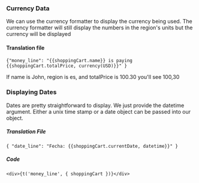### Currency Data
We can use the currency formatter to display the currency being used. The currency formatter will still display the numbers in the region's units but the currency will be displayed

#### Translation file
`{"money_line": "{{shoppingCart.name}} is paying {{shoppingCart.totalPrice, currency(USD)}}" }`

If name is John, region is es, and totalPrice is 100.30 you'll see
100,30

### Displaying Dates
Dates are pretty straightforward to display. We just provide the datetime argument. Either a unix time stamp or a date object can be passed into our object.

##### Translation File
`{ "date_line": "Fecha: {{shoppingCart.currentDate, datetime}}" }`

##### Code
`<div>{t('money_line', { shoppingCart })}</div>`
